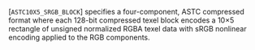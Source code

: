 [`ASTC10X5_SRGB_BLOCK`] specifies a four-component, ASTC
compressed format where each 128-bit compressed texel block encodes a
10×5 rectangle of unsigned normalized RGBA texel data with sRGB
nonlinear encoding applied to the RGB components.